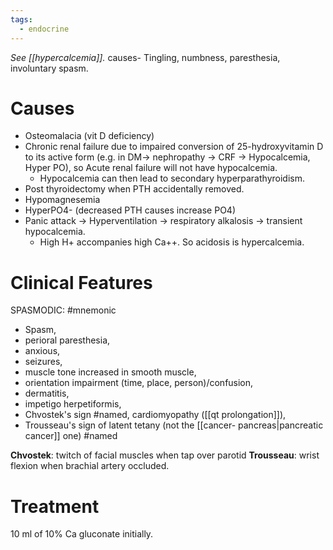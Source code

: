 ```yaml
---
tags:
  - endocrine
---
```

*See [[hypercalcemia]].*
causes- Tingling, numbness, paresthesia, involuntary spasm.
# Causes
- Osteomalacia (vit D deficiency)
- Chronic renal failure due to impaired conversion of 25-hydroxyvitamin D to its active form (e.g. in DM-> nephropathy -> CRF -> Hypocalcemia, Hyper PO), so Acute renal failure will not have hypocalcemia. 
	- Hypocalcemia can then lead to secondary hyperparathyroidism.
- Post thyroidectomy when PTH accidentally removed.
- Hypomagnesemia
- HyperPO4- (decreased PTH causes increase PO4)
- Panic attack -> Hyperventilation -> respiratory alkalosis -> transient hypocalcemia.
	- High H+ accompanies high Ca++. So acidosis is hypercalcemia.

# Clinical Features
SPASMODIC: #mnemonic 
- Spasm, 
- perioral paresthesia, 
- anxious, 
- seizures, 
- muscle tone increased in smooth muscle, 
- orientation impairment (time, place, person)/confusion, 
- dermatitis, 
- impetigo herpetiformis, 
- Chvostek's sign #named, cardiomyopathy ([[qt prolongation]]), 
- Trousseau's sign of latent tetany (not the [[cancer- pancreas|pancreatic cancer]] one) #named 

**Chvostek**: twitch of facial muscles when tap over parotid
**Trousseau**: wrist flexion when brachial artery occluded.

# Treatment
10 ml of 10% Ca gluconate initially.